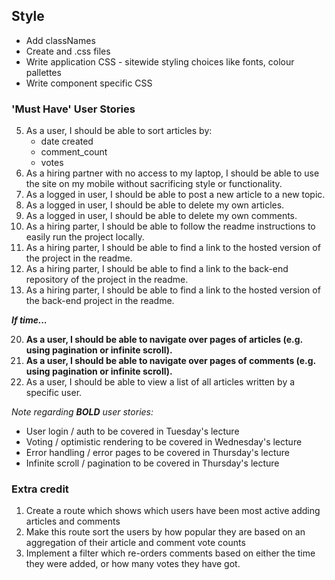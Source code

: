## Style

- Add classNames
- Create and .css files
- Write application CSS - sitewide styling choices like fonts, colour pallettes
- Write component specific CSS

### 'Must Have' User Stories

5. As a user, I should be able to sort articles by:
   - date created
   - comment_count
   - votes
6. As a hiring partner with no access to my laptop, I should be able to use the site on my mobile without sacrificing style or functionality.
7. As a logged in user, I should be able to post a new article to a new topic.
8. As a logged in user, I should be able to delete my own articles.
9. As a logged in user, I should be able to delete my own comments.
10. As a hiring parter, I should be able to follow the readme instructions to easily run the project locally.
11. As a hiring parter, I should be able to find a link to the hosted version of the project in the readme.
12. As a hiring parter, I should be able to find a link to the back-end repository of the project in the readme.
13. As a hiring parter, I should be able to find a link to the hosted version of the back-end project in the readme.

_**If time...**_

20. **As a user, I should be able to navigate over pages of articles (e.g. using pagination or infinite scroll).**
21. **As a user, I should be able to navigate over pages of comments (e.g. using pagination or infinite scroll).**
22. As a user, I should be able to view a list of all articles written by a specific user.

_Note regarding **BOLD** user stories:_

- User login / auth to be covered in Tuesday's lecture
- Voting / optimistic rendering to be covered in Wednesday's lecture
- Error handling / error pages to be covered in Thursday's lecture
- Infinite scroll / pagination to be covered in Thursday's lecture

### Extra credit

1. Create a route which shows which users have been most active adding articles and comments
2. Make this route sort the users by how popular they are based on an aggregation of their article and comment vote counts
3. Implement a filter which re-orders comments based on either the time they were added, or how many votes they have got.
